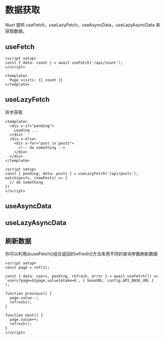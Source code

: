 # 数据获取
Nuxt 提供 useFetch，useLazyFetch，useAsyncData，useLazyAsyncData 来获取数据。

## useFetch
```vue
<script setup>
const { data: count } = await useFetch('/api/count');
</script>

<template>
  Page visits: {{ count }}
</template>
```

## useLazyFetch
异步获取
```vue
<template>
  <div v-if="pending">
    Loading ...
  </div>
  <div v-else>
    <div v-for="post in posts">
      <!-- do something -->
    </div>
  </div>
</template>

<script setup>
const { pending, data: posts } = useLazyFetch('/api/posts');
watch(posts, (newPosts) => {
  // do something
})
</script>
```

## useAsyncData


## useLazyAsyncData


## 刷新数据
你可以利用从useFetch()组合返回的refresh()方法来用不同的查询参数刷新数据

```vue
<script setup>
const page = ref(1);

const { data: users, pending, refresh, error } = await useFetch(() => `users?page=${page.value}&take=6`, { baseURL: config.API_BASE_URL }
);

function previous() {
  page.value--;
  refresh();
}

function next() {
  page.value++;
  refresh();
}
</script>
```